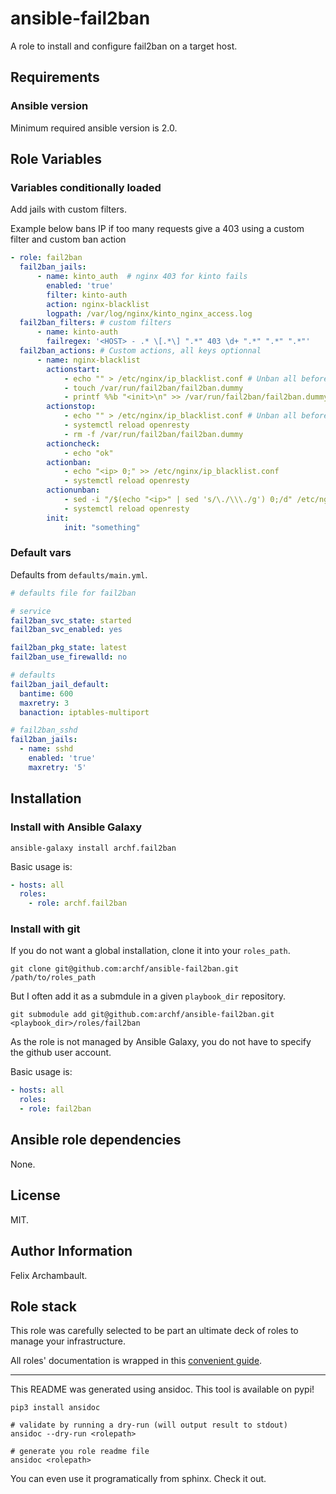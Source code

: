 # ansible-fail2ban

A role to install and configure fail2ban on a target host.

## Requirements

### Ansible version

Minimum required ansible version is 2.0.


## Role Variables

### Variables conditionally loaded

Add jails with custom filters.


Example below bans IP if too many requests give a 403 using a custom filter and custom ban action

```yaml
- role: fail2ban
  fail2ban_jails:
      - name: kinto_auth  # nginx 403 for kinto fails
        enabled: 'true'
        filter: kinto-auth
        action: nginx-blacklist
        logpath: /var/log/nginx/kinto_nginx_access.log
  fail2ban_filters: # custom filters
      - name: kinto-auth
        failregex: '<HOST> - .* \[.*\] ".*" 403 \d+ ".*" ".*" ".*"'
  fail2ban_actions: # Custom actions, all keys optionnal
      - name: nginx-blacklist
        actionstart:
            - echo "" > /etc/nginx/ip_blacklist.conf # Unban all before starting
            - touch /var/run/fail2ban/fail2ban.dummy
            - printf %%b "<init>\n" >> /var/run/fail2ban/fail2ban.dummy
        actionstop:
            - echo "" > /etc/nginx/ip_blacklist.conf # Unban all before stopping
            - systemctl reload openresty
            - rm -f /var/run/fail2ban/fail2ban.dummy
        actioncheck:
            - echo "ok"
        actionban:
            - echo "<ip> 0;" >> /etc/nginx/ip_blacklist.conf
            - systemctl reload openresty
        actionunban:
            - sed -i "/$(echo "<ip>" | sed 's/\./\\\./g') 0;/d" /etc/nginx/ip_blacklist.conf
            - systemctl reload openresty
        init:
            init: "something"

```

### Default vars

Defaults from `defaults/main.yml`.

```yaml
# defaults file for fail2ban

# service
fail2ban_svc_state: started
fail2ban_svc_enabled: yes

fail2ban_pkg_state: latest
fail2ban_use_firewalld: no

# defaults
fail2ban_jail_default:
  bantime: 600
  maxretry: 3
  banaction: iptables-multiport

# fail2ban_sshd
fail2ban_jails:
  - name: sshd
    enabled: 'true'
    maxretry: '5'

```


## Installation

### Install with Ansible Galaxy

```shell
ansible-galaxy install archf.fail2ban
```

Basic usage is:

```yaml
- hosts: all
  roles:
    - role: archf.fail2ban
```

### Install with git

If you do not want a global installation, clone it into your `roles_path`.

```shell
git clone git@github.com:archf/ansible-fail2ban.git /path/to/roles_path
```

But I often add it as a submdule in a given `playbook_dir` repository.

```shell
git submodule add git@github.com:archf/ansible-fail2ban.git <playbook_dir>/roles/fail2ban
```

As the role is not managed by Ansible Galaxy, you do not have to specify the
github user account.

Basic usage is:

```yaml
- hosts: all
  roles:
  - role: fail2ban
```

## Ansible role dependencies

None.

## License

MIT.

## Author Information

Felix Archambault.

## Role stack

This role was carefully selected to be part an ultimate deck of roles to manage
your infrastructure.

All roles' documentation is wrapped in this [convenient guide](http://127.0.0.1:8000/).


---
This README was generated using ansidoc. This tool is available on pypi!

```shell
pip3 install ansidoc

# validate by running a dry-run (will output result to stdout)
ansidoc --dry-run <rolepath>

# generate you role readme file
ansidoc <rolepath>
```

You can even use it programatically from sphinx. Check it out.
